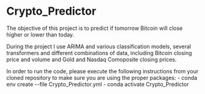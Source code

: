 # Crypto_Predictor
The objective of this project is to predict if tomorrow Bitcoin will close higher or lower than today.

During the project I use ARIMA and various classification models, several transformers and different combinations of data, including Bitcoin closing price and volume and Gold and Nasdaq Comoposite closing prices.

In order to run the code, please execute the following instructions from your cloned repository to make sure you are using the proper packages:
	- conda env create --file Crypto_Predictor.yml
	- conda activate Crypto_Predictor
